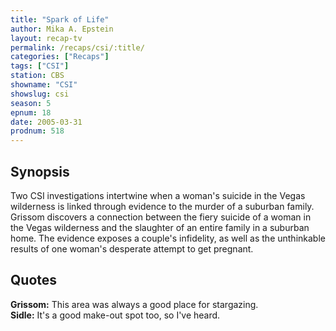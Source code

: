 ```yaml
---
title: "Spark of Life"
author: Mika A. Epstein
layout: recap-tv
permalink: /recaps/csi/:title/
categories: ["Recaps"]
tags: ["CSI"]
station: CBS
showname: "CSI"
showslug: csi
season: 5  
epnum: 18 
date: 2005-03-31
prodnum: 518 
---
```


## Synopsis

Two CSI investigations intertwine when a woman's suicide in the Vegas wilderness is linked through evidence to the murder of a suburban family. Grissom discovers a connection between the fiery suicide of a woman in the Vegas wilderness and the slaughter of an entire family in a suburban home. The evidence exposes a couple's infidelity, as well as the unthinkable results of one woman's desperate attempt to get pregnant.

## Quotes

**Grissom:** This area was always a good place for stargazing.  
**Sidle:** It's a good make-out spot too, so I've heard.